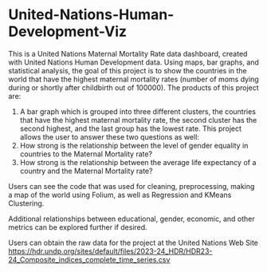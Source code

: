 # United-Nations-Human-Development-Viz

This is a United Nations Maternal Mortality Rate data dashboard, created with United Nations Human Development data. Using maps, bar graphs, and statistical analysis, the goal of this project is to show the countries in the world that have the highest maternal mortality rates (number of moms dying during or shortly after childbirth out of 100000). The products of this project are:
1. A bar graph which is grouped into three different clusters, the countries that have the highest maternal mortality rate, the second cluster has the second highest, and the last group has the lowest rate.
This project allows the user to answer these two questions as well: 
2.  How strong is the relationship between the level of gender equality in countries to the Maternal Mortality rate?
3. How strong is the relationship between the average life expectancy of a country and the Maternal Mortality rate?

Users can see the code that was used for cleaning, preprocessing, making a map of the world using Folium, as well as Regression and KMeans Clustering.

Additional relationships between educational, gender, economic, and other metrics can be explored further if desired.

Users can obtain the raw data for the project at the United Nations Web Site
https://hdr.undp.org/sites/default/files/2023-24_HDR/HDR23-24_Composite_indices_complete_time_series.csv
